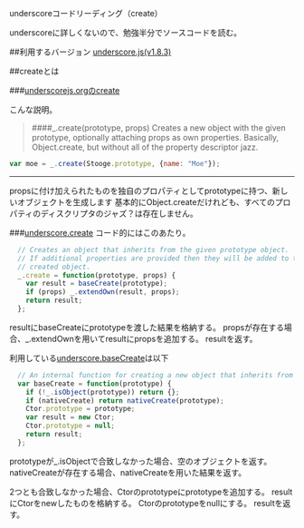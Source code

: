 underscoreコードリーディング（create）

underscoreに詳しくないので、勉強半分でソースコードを読む。



##利用するバージョン
[underscore.js(v1.8.3)](https://github.com/jashkenas/underscore/tree/1.8.3)


##createとは


###[underscorejs.orgのcreate](http://underscorejs.org/#create)

こんな説明。
>####_.create(prototype, props) 
>Creates a new object with the given prototype, optionally attaching props as own properties. 
>Basically, Object.create, but without all of the property descriptor jazz.


```javascript
var moe = _.create(Stooge.prototype, {name: "Moe"});
```
------------- 
propsに付け加えられたものを独自のプロパティとしてprototypeに持つ、新しいオブジェクトを生成します
基本的にObject.createだけれども、すべてのプロパティのディスクリプタのジャズ？は存在しません。

###[underscore.create](https://github.com/jashkenas/underscore/blob/1.8.3/underscore.js#L1058)
コード的にはこのあたり。

```javascript
  // Creates an object that inherits from the given prototype object.
  // If additional properties are provided then they will be added to the
  // created object.
  _.create = function(prototype, props) {
    var result = baseCreate(prototype);
    if (props) _.extendOwn(result, props);
    return result;
  };

```

resultにbaseCreateにprototypeを渡した結果を格納する。
propsが存在する場合、_.extendOwnを用いてresultにpropsを追加する。
resultを返す。


利用している[underscore.baseCreate](https://github.com/jashkenas/underscore/blob/1.8.3/underscore.js#L115)は以下

```javascript
  // An internal function for creating a new object that inherits from another.
  var baseCreate = function(prototype) {
    if (!_.isObject(prototype)) return {};
    if (nativeCreate) return nativeCreate(prototype);
    Ctor.prototype = prototype;
    var result = new Ctor;
    Ctor.prototype = null;
    return result;
  };
```

prototypeが_.isObjectで合致しなかった場合、空のオブジェクトを返す。
nativeCreateが存在する場合、nativeCreateを用いた結果を返す。

2つとも合致しなかった場合、Ctorのprototypeにprototypeを追加する。
resultにCtorをnewしたものを格納する。
Ctorのprototypeをnullにする。
resultを返す。

